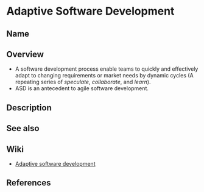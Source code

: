 # Adaptive Software Development

## Name

## Overview
- A software development process enable teams to quickly and effectively adapt to changing requirements or market needs by dynamic cycles (A repeating series of *speculate*, *collaborate*, and *learn*).
- ASD is an antecedent to agile software development.

## Description

## See also

## Wiki
- [Adaptive software development](https://en.wikipedia.org/wiki/Adaptive_software_development)

## References
